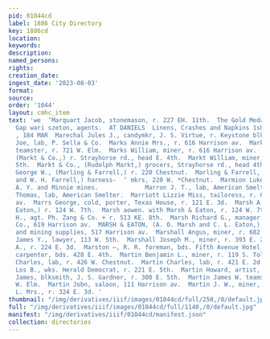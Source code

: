 ```yaml
---
pid: 01044cd
label: 1886 City Directory
key: 1886cd
location: 
keywords: 
description: 
named_persons: 
rights: 
creation_date: 
ingest_date: '2023-08-03'
format: 
source: 
order: '1044'
layout: cmhc_item
text: 'we  ‘Marquart Jacob, stonemason, r. 227 EH. 11th.  The Gold Medal Blasting,
  Gap wari szeton, agents.  AT DANIELS  Linens, Crashes and Napkins 1s8h24° 33s.  MAR
  , 184 MAR  Marechal Jules J., candymkr, J. S. Virtue, r. Keystone blk.  Mariani
  Joe, lab, P. Sella & Co.  Marks Annie Mrs., r. 616 Harrison av.  Marks Daniel H.,
  teamster, r. 721 W. Elm.  Marks William, miner, r. 616 Harrison av.  Markt Rudolph
  (Markt & Co.,) r. Strayhorse rd., head E. 4th.  Markt William, miner, r. 226 EK.
  5th.  Markt & Co., (Rudolph Markt,) grocers, Strayhorse rd., head 4th.  Marling
  George W., (Marling & Farrell,) r. 220 Chestnut.  Marling & Farrell, (G. W. Marling
  and W. H. Farrell,) harness-  ‘ mkrs, 220 W. *Chestnut.  Marmion Luke, foreman,
  A. Y. and Minnie mines.             Marron J. T., lab, American Smelter.  Marron
  Thomas, lab, American Smelter.  Marriott Lizzie Miss, tailoress, r. 605 Harrison
  av.  Marrs George, cold, porter, Texas House, r. 121 E. 3d.  Marsh A. , (Marsh &
  Eaton,) r. 124 W. 7th.  Marsh aowen. with Marsh & Eaton, r. 124 W. 7th.  Marsh George
  H., agt. Ph. Zang & Co. + r. 513 KE. 8th.  Marsh Richard G., manager Singer Mfg.
  Co., 619 Harrison av.  MARSH & EATON, (A. O. Marsh and C. L. Eaton,) hardware, stoves
  and mining supplies, 517 Harrison av.  Marshall Angus, miner, r. 602 E. 6th.  Marshall
  James Y., lawyer, 113 W. 5th.  Marshall Joseph M., miner, r. 393 E. 2d.  Marshman
  A., r. 224 E. 3d.  Marston —, R. R. foreman, bds. Fifth Avenue Hotel.  Martin Alpherd,
  carpenter, bds. 428 E. 4th.  Martin Benjamin L., miner, r. 119 S. Toledo av.  Martin
  Charles, lab, r. 426 W. Chestnut.  Martin Charles, lab, r. 421 E. 2d.  Martin De
  Los B., wks. Herald Democrat, r. 221 E. 5th.  Martin Howard, artist, r. 112 W. 4th.  Martin
  James, blksmith, J. S. Gardner, r. 300 E. 5th.  Martin James W. teamster, r. 186
  W. Elm.  Martin Jobn, saloon, 111 Harrison av.  Martin J. W., miner, r. 399 E. 4th.  Martin
  L. Mrs., r. 324 E. 3d. '
thumbnail: "/img/derivatives/iiif/images/01044cd/full/250,/0/default.jpg"
full: "/img/derivatives/iiif/images/01044cd/full/1140,/0/default.jpg"
manifest: "/img/derivatives/iiif/01044cd/manifest.json"
collection: directories
---
```

